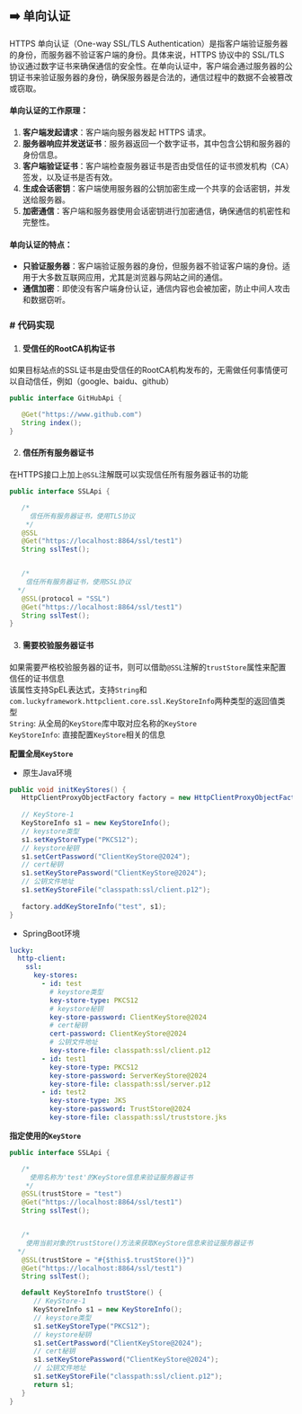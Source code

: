 ## ➡️  单向认证

HTTPS 单向认证（One-way SSL/TLS Authentication）是指客户端验证服务器的身份，而服务器不验证客户端的身份。具体来说，HTTPS 协议中的 SSL/TLS 协议通过数字证书来确保通信的安全性。在单向认证中，客户端会通过服务器的公钥证书来验证服务器的身份，确保服务器是合法的，通信过程中的数据不会被篡改或窃取。

#### 单向认证的工作原理：
1. **客户端发起请求**：客户端向服务器发起 HTTPS 请求。
2. **服务器响应并发送证书**：服务器返回一个数字证书，其中包含公钥和服务器的身份信息。
3. **客户端验证证书**：客户端检查服务器证书是否由受信任的证书颁发机构（CA）签发，以及证书是否有效。
4. **生成会话密钥**：客户端使用服务器的公钥加密生成一个共享的会话密钥，并发送给服务器。
5. **加密通信**：客户端和服务器使用会话密钥进行加密通信，确保通信的机密性和完整性。
#### 单向认证的特点：
- **只验证服务器**：客户端验证服务器的身份，但服务器不验证客户端的身份。适用于大多数互联网应用，尤其是浏览器与网站之间的通信。
- **通信加密**：即使没有客户端身份认证，通信内容也会被加密，防止中间人攻击和数据窃听。

### # 代码实现
1. #### 受信任的RootCA机构证书
如果目标站点的SSL证书是由受信任的RootCA机构发布的，无需做任何事情便可以自动信任，例如（google、baidu、github）

```java
public interface GitHubApi {

   @Get("https://www.github.com")
   String index();
}
```

2. #### 信任所有服务器证书
在HTTPS接口上加上`@SSL`注解既可以实现信任所有服务器证书的功能

```java
public interface SSLApi {

   /*
     信任所有服务器证书，使用TLS协议   
    */
   @SSL
   @Get("https://localhost:8864/ssl/test1")
   String sslTest();


   /*
    信任所有服务器证书，使用SSL协议   
  */
   @SSL(protocol = "SSL")
   @Get("https://localhost:8864/ssl/test1")
   String sslTest();
}
```

3. #### 需要校验服务器证书
如果需要严格校验服务器的证书，则可以借助`@SSL`注解的`trustStore`属性来配置信任的证书信息  
该属性支持SpEL表达式，支持`String`和`com.luckyframework.httpclient.core.ssl.KeyStoreInfo`两种类型的返回值类型  
`String`: 从全局的`KeyStore`库中取对应名称的`KeyStore`  
`KeyStoreInfo`: 直接配置`KeyStore`相关的信息

**配置全局`KeyStore`**

- 原生Java环境

```java
public void initKeyStores() {
   HttpClientProxyObjectFactory factory = new HttpClientProxyObjectFactory();
   
   // KeyStore-1
   KeyStoreInfo s1 = new KeyStoreInfo();
   // keystore类型
   s1.setKeyStoreType("PKCS12");
   // keystore秘钥
   s1.setCertPassword("ClientKeyStore@2024");
   // cert秘钥
   s1.setKeyStorePassword("ClientKeyStore@2024");
   // 公钥文件地址
   s1.setKeyStoreFile("classpath:ssl/client.p12");
   
   factory.addKeyStoreInfo("test", s1);
}
```

- SpringBoot环境
```yaml
lucky:
  http-client:
    ssl:
      key-stores:
        - id: test
          # keystore类型
          key-store-type: PKCS12
          # keystore秘钥
          key-store-password: ClientKeyStore@2024
          # cert秘钥
          cert-password: ClientKeyStore@2024
          # 公钥文件地址
          key-store-file: classpath:ssl/client.p12
        - id: test1
          key-store-type: PKCS12
          key-store-password: ServerKeyStore@2024
          key-store-file: classpath:ssl/server.p12
        - id: test2
          key-store-type: JKS
          key-store-password: TrustStore@2024
          key-store-file: classpath:ssl/truststore.jks
```
**指定使用的`KeyStore`**

```java
public interface SSLApi {

   /*
     使用名称为'test'的KeyStore信息来验证服务器证书
    */
   @SSL(trustStore = "test")
   @Get("https://localhost:8864/ssl/test1")
   String sslTest();


   /*
    使用当前对象的trustStore()方法来获取KeyStore信息来验证服务器证书
  */
   @SSL(trustStore = "#{$this$.trustStore()}")
   @Get("https://localhost:8864/ssl/test1")
   String sslTest();

   default KeyStoreInfo trustStore() {
      // KeyStore-1
      KeyStoreInfo s1 = new KeyStoreInfo();
      // keystore类型
      s1.setKeyStoreType("PKCS12");
      // keystore秘钥
      s1.setCertPassword("ClientKeyStore@2024");
      // cert秘钥
      s1.setKeyStorePassword("ClientKeyStore@2024");
      // 公钥文件地址
      s1.setKeyStoreFile("classpath:ssl/client.p12");
      return s1;
   }
}
```